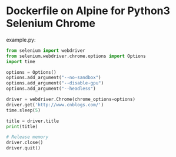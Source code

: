 # Dockerfile on Alpine for Python3 Selenium Chrome

example.py:
```python
from selenium import webdriver
from selenium.webdriver.chrome.options import Options
import time

options = Options()
options.add_argument("--no-sandbox")
options.add_argument("--disable-gpu")
options.add_argument("--headless")

driver = webdriver.Chrome(chrome_options=options)
driver.get('http://www.cnblogs.com/')
time.sleep(5)

title = driver.title
print(title)

# Release memory
driver.close()
driver.quit()
```

